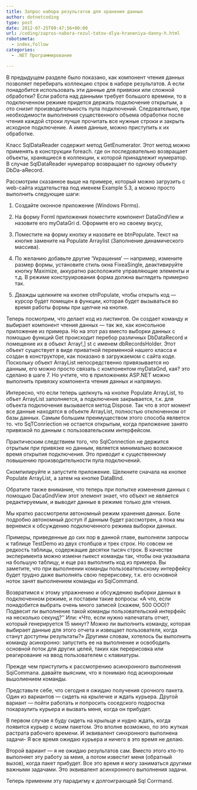```yaml
---
title: Запрос набора результатов для хранения данных
author: dotnetcoding
type: post
date: 2012-07-25T09:47:56+00:00
url: /coding/zapros-nabora-rezul-tatov-dlya-hraneniya-danny-h.html
robotsmeta:
  - index,follow
categories:
  - .NET Программирование

---
```

В предыдущем разделе было показано, как компонент чтения данных позволяет перебирать коллекцию строк в наборе результатов. А если понадобится использовать эти данные для привязки или сложной обработки? Если работа над данными требует большого времени, то в подключенном режиме придется держать подключение открытым, а ото снизит производительность пула подключений. <!--more-->Следовательно, при необходимости выполнения существенного объема обработки после чтения каждой строки лучше прочитать все нужные строки и закрыть исходное подключение. А имея данные, можно приступить к их обработке.

Класс SqlDataReader содержит метод GetEnumerator. Этот метод можно применять в конструкции foreach. где он последовательно возвращает объекты, хранящиеся в коллекции, к которой принадлежит нумератор. В случае SqlDataReader нумератор возвращает по одному объекту DbDa-aRecord.

Рассмотрим сказанное выше на примере, который можно загрузить с web-сайта издательства под именем Example 5.3, а можно просто выполнить следующие шаги:

1. Создайте оконное приложение (Windows Fbrms).

2. На форму Forml приложения поместите компонент DataGndView и назовите его myOataGri d. Оформите его но своему вкусу,

3. Поместите на форму кнопку и назовите ее btnPopulate. Текст на кнопке замените на Populate Arraylist (Заполнение динамического массива).

4. По желанию добавьте другие &#8216;Украшения&#8217; — например, измените размер формы, установите стиль окна FixeaSingle, деактивируйте кнопку Maximize, аккуратно расположите управляющие элементы и т.д. В режиме конструирования форма должна выглядеть примерно так.

5. Дважды щелкните на кнопке otnPopulate, чтобы открыть код — курсор будет помещен в функции, которая будет вызываться во время работы формы при щелчке на кнопке.

Теперь посмотрим, что делает код из листингов. Он создает команду и выбирает компонент чтения данных — так же, как консольное приложение из примера. Но на этот раз вместо выборки данных с помощью функций Get происходит перебор различных DbDataRecord и помещение их в объект Array!,] st с именем dbRecordsHolder. Этот объект существует в виде приватной переменной нашего класса и создан в конструкторе, как показано в загружаемом с сайта коде. Поскольку объект ArrayList непосредственно привязывается но данным, его можно просто связать с компонентом myDataGnd, кая? это сделано в шаге 7. Но учтите, что в приложениях ASP.NET можно выполнить привязку компонента чтения данных и напрямую.

Интересно, что если теперь щелкнуть на кнопке Populate ArrayList, то объет ArrayList заполняется, а подключение закрывается, т.к. для объекта подключения вызывается метод Dispose. Так что в этот момент все данные находятся в объекте ArrayList, полностью отключенном от базы данных. Самым большим преимуществом этого способа явлветсн то. что SqTConriection не остается открытым, когда приложение занято привязкой по данным с пользовательским интерфейсом.

Практическим следствием того, что SqlConnection не держится отрытым при привязке но данным, является минимально возможное время открытия подключения. Это приводит к существенному повышению производительности пула подключений.

Скомпилируйте и запустите приложение. Щелкните сначала на кнопке Populate ArrayList, а затем на кнопке DataBind. 

Обратите также внимание, что теперь при попытке изменения данных с помощью DacaGndView этот элемент знает, что объект не является редактируемым, и выводит данные в режиме только для чтения.

Мы кратко рассмотрели автономный режим хранения данных. Боле подробно автономный доступ if данным будет рассмотрен, а пока мы вернемся к обсуждению подключенного режима выборки данных.

Примеры, приведенные до сих пор в данной главе, выполняли запросы к таблице TestDemo из двух столбцов и трех строк. Но совсем не редкость таблицы, содержащие десятки тысяч строк. В качестве эксперимента можно измени гыекст команды так, чтобы она указывала на большую таблицу, и еще раз выполнить код из примера. Вы заметите, что при выполнении команды пользовательскому интерфейсу будет трудно даже выполнять свою перерисовку, т.к. его основной ноток занят выполнением команды из SqiCommand.

Возвратимся к этому упражнению и обсуждению выборки данных в подключенном режиме, и поставим такие вопросы: &#171;А что, если понадобится выбрать очень много записей (скажем, 500 ООО)? Подвесит ли выполнение такой команды пользовательский интерфейс на несколько секунд?’’ Или: &#171;Что, если нужно напечатать отчет, который генерируется 15 минут? Можно ли выполнить команду, которая выбирает данные для этого отчета и извещает пользователя, когда станут доступны результаты?&#187; Другими словам, хотелось бы выполнить команду асинхронно: запустить ее на выполнение и освободить основной поток для других целей, таких как перерисовка или реагирование на ввод пользователем с клавиатуры.

Прежде чем приступить к рассмотрению асинхронного выполнения SqiCommana. давайте выясним, что я понимаю под асинхронным вьшолиением команды.

Представьте себе, что сегодня я ожидаю получения срочного пакета. Один из вариантов — сидеть на крылечке и ждать курьера. Другой вариант — пойти работать и попросить соседского подростка покараулить курьера и вызвать меня, когда он прибудет.

В первом случае я буду сидеть на крыльце и нудно ждать, когда появится курьер с моим пакетом. Это вполне возможно, по это жуткая растрата рабочего времени. И эквивалент синхронного выполнена задачи- Я все время ожидаю курьера и ничего в это время не делаю.

Второй вариант — я не ожидаю результатов сам. Вместо этого кто-то выполняет эту работу за меия, а потом известит меня (обратный вызов), когда пакет прибудет. Все это время я могу заниматься другими важными задачами. Это эквивалент асинхронного выполнения задачи.

Теперь применим эту парадигму к долгоиграющей Sql Corrmand.